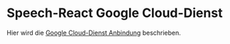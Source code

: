# Speech-React Google Cloud-Dienst

Hier wird die [Google Cloud-Dienst Anbindung](./Google.md) beschrieben.